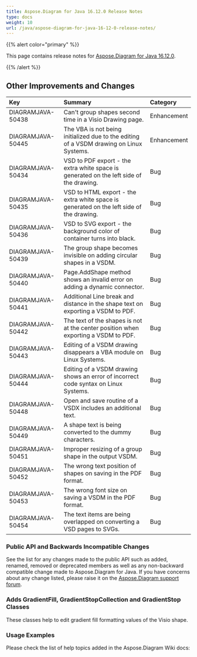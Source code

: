 ```yaml
---
title: Aspose.Diagram for Java 16.12.0 Release Notes
type: docs
weight: 10
url: /java/aspose-diagram-for-java-16-12-0-release-notes/
---
```


{{% alert color="primary" %}} 

This page contains release notes for [Aspose.Diagram for Java 16.12.0](http://maven.aspose.com/repository/simple/ext-release-local/com/aspose/aspose-diagram/16.12.0/).

{{% /alert %}} 
## **Other Improvements and Changes**

|**Key**|**Summary**|**Category**|
| :- | :- | :- |
|DIAGRAMJAVA-50438|Can't group shapes second time in a Visio Drawing page.|Enhancement|
|DIAGRAMJAVA-50445|The VBA is not being initialized due to the editing of a VSDM drawing on Linux Systems.|Enhancement|
|DIAGRAMJAVA-50434|VSD to PDF export - the extra white space is generated on the left side of the drawing.|Bug|
|DIAGRAMJAVA-50435|VSD to HTML export - the extra white space is generated on the left side of the drawing.|Bug|
|DIAGRAMJAVA-50436|VSD to SVG export - the background color of container turns into black.|Bug|
|DIAGRAMJAVA-50439|The group shape becomes invisible on adding circular shapes in a VSDM.|Bug|
|DIAGRAMJAVA-50440|Page.AddShape method shows an invalid error on adding a dynamic connector.|Bug|
|DIAGRAMJAVA-50441|Additional Line break and distance in the shape text on exporting a VSDM to PDF.|Bug|
|DIAGRAMJAVA-50442|The text of the shapes is not at the center position when exporting a VSDM to PDF.|Bug|
|DIAGRAMJAVA-50443|Editing of a VSDM drawing disappears a VBA module on Linux Systems.|Bug|
|DIAGRAMJAVA-50444|Editing of a VSDM drawing shows an error of incorrect code syntax on Linux Systems.|Bug|
|DIAGRAMJAVA-50448|Open and save routine of a VSDX includes an additional text.|Bug|
|DIAGRAMJAVA-50449|A shape text is being converted to the dummy characters.|Bug|
|DIAGRAMJAVA-50451|Improper resizing of a group shape in the output VSDM.|Bug|
|DIAGRAMJAVA-50452|The wrong text position of shapes on saving in the PDF format.|Bug|
|DIAGRAMJAVA-50453|The wrong font size on saving a VSDM in the PDF format.|Bug|
|DIAGRAMJAVA-50454|The text items are being overlapped on converting a VSD pages to SVGs.|Bug|
### **Public API and Backwards Incompatible Changes**
See the list for any changes made to the public API such as added, renamed, removed or deprecated members as well as any non-backward compatible change made to Aspose.Diagram for Java. If you have concerns about any change listed, please raise it on the [Aspose.Diagram support forum](http://www.aspose.com/community/forums/aspose.diagram-product-family/489/showforum.aspx).
### **Adds GradientFill, GradientStopCollection and GradientStop Classes**
These classes help to edit gradient fill formatting values of the Visio shape.
### **Usage Examples**
Please check the list of help topics added in the Aspose.Diagram Wiki docs:
